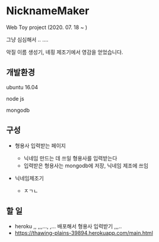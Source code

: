 # NicknameMaker
Web Toy project (2020. 07. 18 ~ )

그냥 심심해서 .. ....

악질 이름 생성기, 녜힁 제조기에서 영감을 얻었습니다.

## 개발환경
ubuntu 16.04

node js

mongodb

## 구성
- 형용사 입력받는 페이지
  - 닉네임 만드는 데 쓰일 형용사를 입력받는다
  - 입력받은 형용사는 mongodb에 저장, 닉네임 제조에 쓰임

- 닉네임제조기
  - ㅈㄱㄴ

## 할 일
- heroku ,, ,,,...,  ,... 배포해서 형용사 입력받기 ,,,..
- https://thawing-plains-39894.herokuapp.com/main.html
